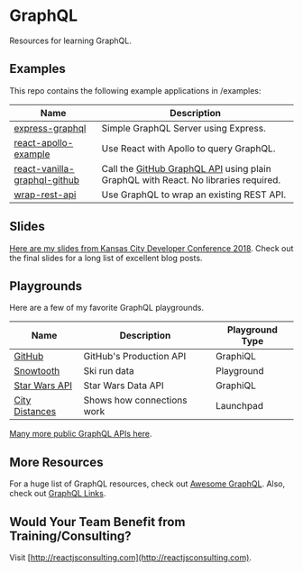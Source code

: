 # GraphQL

Resources for learning GraphQL.

## Examples

This repo contains the following example applications in /examples:

| Name                                                                                                                   | Description                                                                                                            |
| ---------------------------------------------------------------------------------------------------------------------- | ---------------------------------------------------------------------------------------------------------------------- |
| [express-graphql](https://github.com/coryhouse/graphql/tree/master/examples/express-graphql)                           | Simple GraphQL Server using Express.                                                                                   |
| [react-apollo-example](https://github.com/coryhouse/graphql/tree/master/examples/react-apollo-example)                 | Use React with Apollo to query GraphQL.                                                                                |
| [react-vanilla-graphql-github](https://github.com/coryhouse/graphql/tree/master/examples/react-vanilla-graphql-github) | Call the [GitHub GraphQL API](https://developer.github.com/v4/) using plain GraphQL with React. No libraries required. |
| [wrap-rest-api](https://github.com/coryhouse/graphql/tree/master/examples/wrap-rest-api)                               | Use GraphQL to wrap an existing REST API.                                                                              |

## Slides

[Here are my slides from Kansas City Developer Conference 2018](https://www.dropbox.com/s/6ud4se9d7kaxcsx/Why%20GraphQL.pptx?dl=0_). Check out the final slides for a long list of excellent blog posts.

## Playgrounds

Here are a few of my favorite GraphQL playgrounds.

| Name                                                       | Description                | Playground Type |
| ---------------------------------------------------------- | -------------------------- | --------------- |
| [GitHub](https://developer.github.com/v4/explorer/)        | GitHub's Production API    | GraphiQL        |
| [Snowtooth](http://snowtooth.herokuapp.com/playground)     | Ski run data               | Playground      |
| [Star Wars API](https://graphql.org/swapi-graphql/)        | Star Wars Data API         | GraphiQL        |
| [City Distances](https://launchpad.graphql.com/lk3qk3zq7q) | Shows how connections work | Launchpad       |

[Many more public GraphQL APIs here](https://github.com/APIs-guru/graphql-apis).

## More Resources

For a huge list of GraphQL resources, check out [Awesome GraphQL](https://github.com/chentsulin/awesome-graphql).
Also, check out [GraphQL Links](https://www.aligneddev.net/blog/2017/graphql/).

## Would Your Team Benefit from Training/Consulting?

Visit [http://reactjsconsulting.com](http://reactjsconsulting.com).
